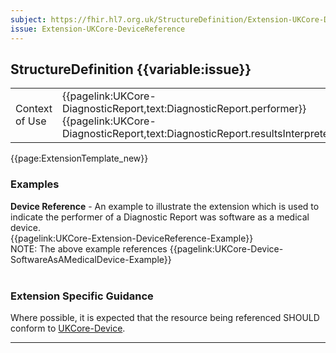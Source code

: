 ```yaml
---
subject: https://fhir.hl7.org.uk/StructureDefinition/Extension-UKCore-DeviceReference
issue: Extension-UKCore-DeviceReference
---
```

## StructureDefinition {{variable:issue}}

<table id="addToTranspose">
<tr><td>Context of Use</td>
<td>{{pagelink:UKCore-DiagnosticReport,text:DiagnosticReport.performer}}<br>
{{pagelink:UKCore-DiagnosticReport,text:DiagnosticReport.resultsInterpreter}}</td>
</tr>
</table>

{{page:ExtensionTemplate_new}}

<div id="Examples" class="tabcontent">
  <h3>Examples</h3>
  <b>Device Reference</b> - An example to illustrate the extension which is used to indicate the performer of a Diagnostic Report was software as a medical device.<br>
  {{pagelink:UKCore-Extension-DeviceReference-Example}}<br>
  NOTE: The above example references {{pagelink:UKCore-Device-SoftwareAsAMedicalDevice-Example}}
  <br><br>
</div>

<h3 id="guidance-devicereference">Extension Specific Guidance</h3>

Where possible, it is expected that the resource being referenced SHOULD conform to [UKCore-Device](https://simplifier.net/guide/UKCoreImplementationGuideAssetsinDevelopment/Home/ProfilesandExtensions/Profile-UKCore-Device).

---